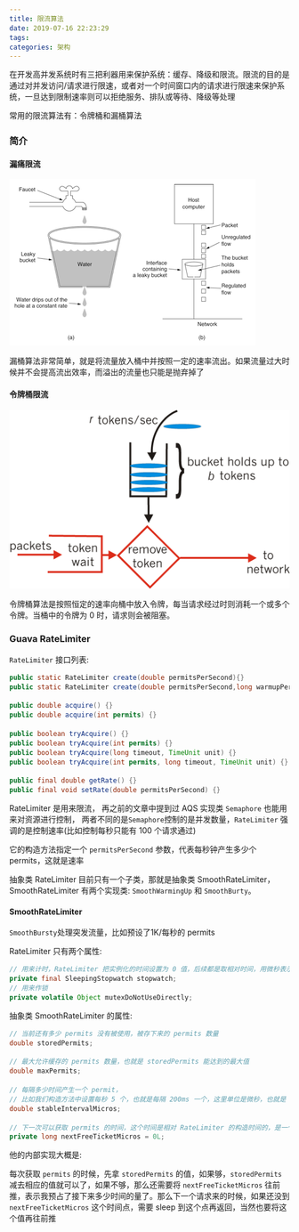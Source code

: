 ```yaml
---
title: 限流算法
date: 2019-07-16 22:23:29
tags: 
categories: 架构
---
```


在开发高并发系统时有三把利器用来保护系统：缓存、降级和限流。限流的目的是通过对并发访问/请求进行限速，或者对一个时间窗口内的请求进行限速来保护系统，一旦达到限制速率则可以拒绝服务、排队或等待、降级等处理

常用的限流算法有：令牌桶和漏桶算法


### 简介

#### 漏痛限流

![](/images/distributed/leaky-bucket.png)


漏桶算法非常简单，就是将流量放入桶中并按照一定的速率流出。如果流量过大时候并不会提高流出效率，而溢出的流量也只能是抛弃掉了


#### 令牌桶限流

![](/images/distributed/token-bucket.png)

令牌桶算法是按照恒定的速率向桶中放入令牌，每当请求经过时则消耗一个或多个令牌。当桶中的令牌为 0 时，请求则会被阻塞。

### Guava RateLimiter

`RateLimiter` 接口列表:

```java
public static RateLimiter create(double permitsPerSecond){}
public static RateLimiter create(double permitsPerSecond,long warmupPeriod,TimeUnit unit) {}

public double acquire() {}
public double acquire(int permits) {}

public boolean tryAcquire() {}
public boolean tryAcquire(int permits) {}
public boolean tryAcquire(long timeout, TimeUnit unit) {}
public boolean tryAcquire(int permits, long timeout, TimeUnit unit) {}

public final double getRate() {}
public final void setRate(double permitsPerSecond) {}
```

RateLimiter 是用来限流， 再之前的文章中提到过 AQS 实现类 `Semaphore` 也能用来对资源进行控制， 两者不同的是`Semaphore`控制的是并发数量，`RateLimiter` 强调的是控制速率(比如控制每秒只能有 100 个请求通过)

它的构造方法指定一个 `permitsPerSecond` 参数，代表每秒钟产生多少个 permits，这就是速率

抽象类 RateLimiter 目前只有一个子类，那就是抽象类 SmoothRateLimiter，SmoothRateLimiter 有两个实现类: 
`SmoothWarmingUp` 和 `SmoothBurty`。


#### SmoothRateLimiter

`SmoothBursty`处理突发流量，比如预设了1K/每秒的 permits

RateLimiter 只有两个属性:
```java
// 用来计时，RateLimiter 把实例化的时间设置为 0 值，后续都是取相对时间，用微秒表示
private final SleepingStopwatch stopwatch;
// 用来作锁
private volatile Object mutexDoNotUseDirectly;
```

抽象类 SmoothRateLimiter 的属性:
```java
// 当前还有多少 permits 没有被使用，被存下来的 permits 数量
double storedPermits;

// 最大允许缓存的 permits 数量，也就是 storedPermits 能达到的最大值
double maxPermits;

// 每隔多少时间产生一个 permit，
// 比如我们构造方法中设置每秒 5 个，也就是每隔 200ms 一个，这里单位是微秒，也就是 200,000
double stableIntervalMicros;

// 下一次可以获取 permits 的时间，这个时间是相对 RateLimiter 的构造时间的，是一个相对时间，理解为时间戳吧
private long nextFreeTicketMicros = 0L; 
```

他的内部实现大概是:

每次获取 `permits` 的时候，先拿 `storedPermits` 的值，如果够，`storedPermits` 减去相应的值就可以了，如果不够，那么还需要将 `nextFreeTicketMicros` 往前推，表示我预占了接下来多少时间的量了。那么下一个请求来的时候，如果还没到 `nextFreeTicketMicros` 这个时间点，需要 sleep 到这个点再返回，当然也要将这个值再往前推